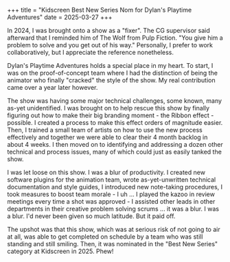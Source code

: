 +++
title = "Kidscreen Best New Series Nom for Dylan's Playtime Adventures"
date = 2025-03-27
+++

In 2024, I was brought onto a show as a "fixer".  The CG supervisor said afterward that I reminded him of The Wolf from Pulp Fiction.  "You give him a problem to solve and you get out of his way." Personally, I prefer to work collaboratively, but I appreciate the reference nonetheless.  

Dylan's Playtime Adventures holds a special place in my heart.  To start, I was on the proof-of-concept team where I had the distinction of being the animator who finally "cracked" the style of the show.  My real contribution came over a year later however.  

The show was having some major technical challenges, some known, many as-yet unidentified.  I was brought on to help rescue this show by finally figuring out how to make their big branding moment - the Ribbon effect - possible.  I created a process to make this effect orders of magnitude easier.  Then, I trained a small team of artists on how to use the new process effectively and together we were able to clear their 4 month backlog in about 4 weeks.  I then moved on to identifying and addressing a dozen other technical and process issues, many of which could just as easily tanked the show.  

I was let loose on this show.  I was a blur of productivity. I created new software plugins for the animation team, wrote as-yet-unwritten technical documentation and style guides, I introduced new note-taking procedures, I took measures to boost team morale - I uh ... I played the kazoo in review meetings every time a shot was approved - I assisted other leads in other departments in their creative problem solving scrums ... it was a blur.  I was a blur.  I'd never been given so much latitude.  But it paid off.

The upshot was that this show, which was at serious risk of not going to air at all, was able to get completed on schedule by a team who was still standing and still smiling.  Then, it was nominated in the "Best New Series" category at Kidscreen in 2025.  Phew!  